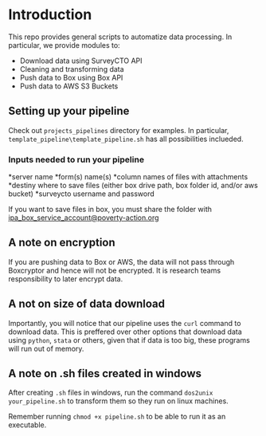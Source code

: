 # Introduction

This repo provides general scripts to automatize data processing. In particular, we provide modules to:

* Download data using SurveyCTO API
* Cleaning and transforming data
* Push data to Box using Box API
* Push data to AWS S3 Buckets

## Setting up your pipeline

Check out `projects_pipelines` directory for examples.
In particular, `template_pipeline\template_pipeline.sh` has all possibilities inclueded.

### Inputs needed to run your pipeline

*server name
*form(s) name(s)
*column names of files with attachments
*destiny where to save files (either box drive path, box folder id, and/or aws bucket)
*surveycto username and password

If you want to save files in box, you must share the folder with ipa_box_service_account@poverty-action.org

## A note on encryption

If you are pushing data to Box or AWS, the data will not pass through Boxcryptor and hence will not be encrypted. It is research teams responsibility to later encrypt data.

## A not on size of data download

Importantly, you will notice that our pipeline uses the `curl` command to download data. This is preffered over other options that download data using `python`, `stata` or others, given that if data is too big, these programs will run out of memory.

## A note on .sh files created in windows

After creating `.sh` files in windows, run the command `dos2unix your_pipeline.sh` to transform them so they run on linux machines.

Remember running `chmod +x pipeline.sh` to be able to run it as an executable.



<!-- # Setting up Lightsail VM

An alternative is to set up pipelines that download data directly to boxcryptor folders. For that, you might want to set up a Lightsail VM. More on ## Lightsail section

1. Launch AWS Lightsail VM
2. Install boxcryptor

Invoke-WebRequest -Uri https://www.boxcryptor.com/l/download-windows -OutFile Boxcryptor.msi

3. Install box drive

Invoke-WebRequest -Uri https://e3.boxcdn.net/box-installers/desktop/releases/win/Box-x64.msi -OutFile Box-x64.msi

4. Install python

Invoke-WebRequest -Uri https://www.python.org/ftp/python/3.9.4/python-3.9.4-amd64.exe -OutFile python-3.9.4-amd64.exe

5. Install git

Invoke-WebRequest -Uri https://github.com/git-for-windows/git/releases/download/v2.31.1.windows.1/Git-2.31.1-64-bit.exe -OutFile Git-2.31.1-64-bit.exe

6. Clone this repo

git clone https://github.com/PovertyAction/surveycto_data_download.git

7. Install dependencies (requirements.txt) -->
